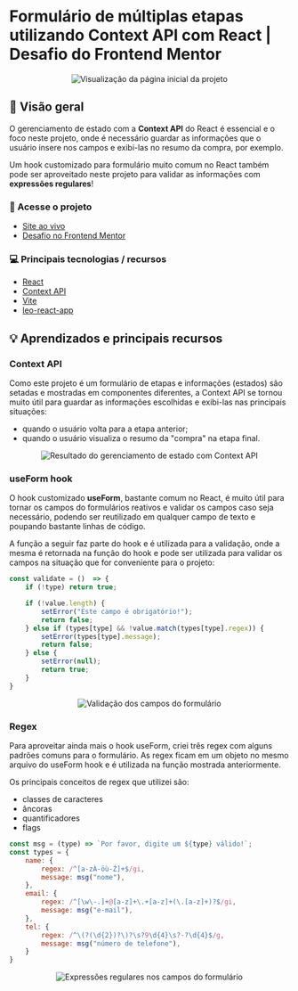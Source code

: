 # Formulário de múltiplas etapas utilizando Context API com React | Desafio do Frontend Mentor

<div align="center">
	<img src="https://user-images.githubusercontent.com/72027449/227332098-866bf6ad-d8fe-4e37-87b4-72b0aee557f7.gif"
	alt="Visualização da página inicial da projeto" />
</div>

## 🔎 Visão geral

O gerenciamento de estado com a **Context API** do React é essencial e o foco neste projeto, onde é necessário guardar as informações que o usuário insere nos campos e exibi-las no resumo da compra, por exemplo.

Um hook customizado para formulário muito comum no React também pode ser aproveitado neste projeto para validar as informações com **expressões regulares**!

### 🔗 Acesse o projeto

* [Site ao vivo](https://leo-henrique.github.io/formulario-de-multiplas-etapas/)
* [Desafio no Frontend Mentor](https://www.frontendmentor.io/challenges/multistep-form-YVAnSdqQBJ)

### 💻 Principais tecnologias / recursos

* [React](https://react.dev/)
* [Context API](https://react.dev/learn/passing-data-deeply-with-context)
* [Vite](https://vitejs.dev/)
* [leo-react-app](https://github.com/Leo-Henrique/leo-react-app)

## 💡 Aprendizados e principais recursos

### Context API

Como este projeto é um formulário de etapas e informações (estados) são setadas e mostradas em componentes diferentes, a Context API se tornou muito útil para guardar as informações escolhidas e exibi-las nas principais situações:

* quando o usuário volta para a etapa anterior;
* quando o usuário visualiza o resumo da "compra" na etapa final.

<div align="center">
	<img src="https://user-images.githubusercontent.com/72027449/227340513-c86bf088-5a0b-4588-b062-ab148f03a780.gif"
	alt="Resultado do gerenciamento de estado com Context API" />
</div>

### useForm hook

O hook customizado **useForm**, bastante comum no React, é muito útil para tornar os campos do formulários reativos e validar os campos caso seja necessário, podendo ser reutilizado em qualquer campo de texto e poupando bastante linhas de código.

A função a seguir faz parte do hook e é utilizada para a validação, onde a mesma é retornada na função do hook e pode ser utilizada para validar os campos na situação que for conveniente para o projeto:
```js
const validate = ()  => {
    if (!type) return true;

    if (!value.length) {
        setError("Este campo é obrigatório!");
        return false;
    } else if (types[type] && !value.match(types[type].regex)) {
        setError(types[type].message);
        return false;
    } else {
        setError(null);
        return true;
    }
}
```
<div align="center">
	<img src="https://user-images.githubusercontent.com/72027449/227344420-ef22dc23-a6d4-4d2f-9d1e-d5c395b4b36b.gif"
	alt="Validação dos campos do formulário" />
</div>

### Regex

Para aproveitar ainda mais o hook useForm, criei três regex com alguns padrões comuns para o formulário. As regex ficam em um objeto no mesmo arquivo do useForm hook e é utilizada na função mostrada anteriormente.

Os principais conceitos de regex que utilizei são:

* classes de caracteres
* âncoras
* quantificadores
* flags

```js
const msg = (type) => `Por favor, digite um ${type} válido!`;
const types = {
    name: {
        regex: /^[a-zÀ-öù-Ź]+$/gi,
        message: msg("nome"),
    },
    email: {
        regex: /^[\w\-.]+@[a-z]+\.+[a-z]+(\.[a-z]+)?$/gi,
        message: msg("e-mail"),
    },
    tel: {
        regex: /^\(?(\d{2})?\)?\s?9\d{4}\s?-?\d{4}$/g,
        message: msg("número de telefone"),
    }
}
```

<div align="center">
	<img src="https://user-images.githubusercontent.com/72027449/227349389-48d269bc-7c0d-4243-a540-0766e55aa7c3.gif"
	alt="Expressões regulares nos campos do formulário" />
</div>